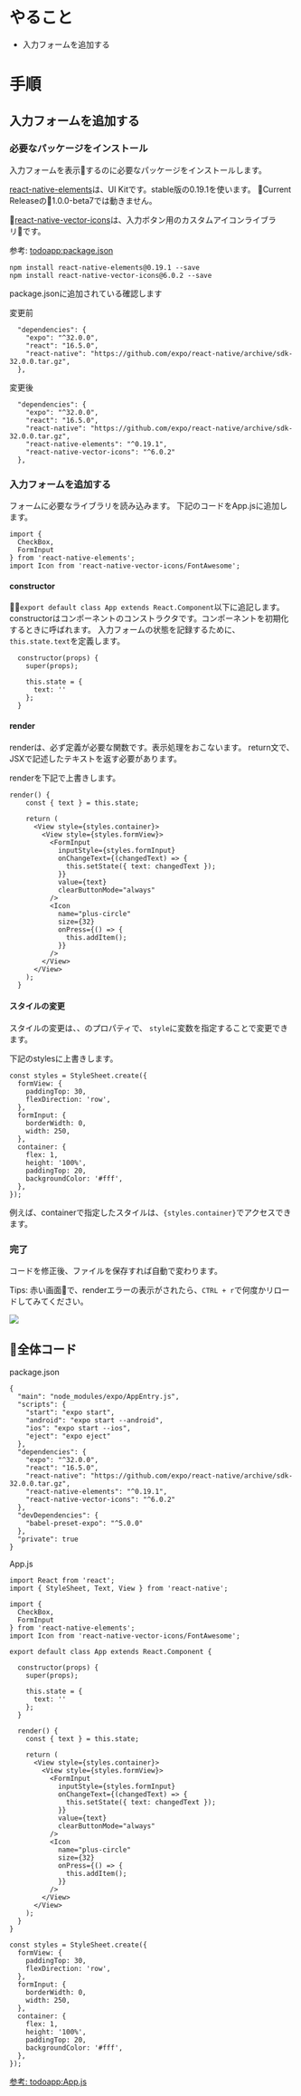 

# やること

- 入力フォームを追加する

# 手順

## 入力フォームを追加する

### 必要なパッケージをインストール

入力フォームを表示するのに必要なパッケージをインストールします。

[react-native-elements](https://react-native-training.github.io/react-native-elements/docs/0.19.1/getting_started.html)は、UI Kitです。stable版の0.19.1を使います。
Current Releaseの1.0.0-beta7では動きません。

[react-native-vector-icons](https://github.com/oblador/react-native-vector-icons)は、入力ボタン用のカスタムアイコンライブラリです。

参考: [todoapp:package.json](https://github.com/saicologic/todoapp/blob/master/package.json)

```
npm install react-native-elements@0.19.1 --save
npm install react-native-vector-icons@6.0.2 --save
```


package.jsonに追加されている確認します

変更前

```
  "dependencies": {
    "expo": "^32.0.0",
    "react": "16.5.0",
    "react-native": "https://github.com/expo/react-native/archive/sdk-32.0.0.tar.gz",
  },
```

変更後

```
  "dependencies": {
    "expo": "^32.0.0",
    "react": "16.5.0",
    "react-native": "https://github.com/expo/react-native/archive/sdk-32.0.0.tar.gz",
    "react-native-elements": "^0.19.1",
    "react-native-vector-icons": "^6.0.2"
  },
```

### 入力フォームを追加する

フォームに必要なライブラリを読み込みます。
下記のコードをApp.jsに追加します。

```
import {
  CheckBox,
  FormInput
} from 'react-native-elements';
import Icon from 'react-native-vector-icons/FontAwesome';
```

#### constructor
`export default class App extends React.Component`以下に追記します。
constructorはコンポーネントのコンストラクタです。コンポーネントを初期化するときに呼ばれます。
入力フォームの状態を記録するために、`this.state.text`を定義します。

```
  constructor(props) {
    super(props);

    this.state = {
      text: ''
    };
  }
```

#### render

renderは、必ず定義が必要な関数です。表示処理をおこないます。
return文で、JSXで記述したテキストを返す必要があります。

renderを下記で上書きします。

```
render() {
    const { text } = this.state;

    return (
      <View style={styles.container}>
        <View style={styles.formView}>
          <FormInput
            inputStyle={styles.formInput}
            onChangeText={(changedText) => {
              this.setState({ text: changedText });
            }}
            value={text}
            clearButtonMode="always"
          />
          <Icon
            name="plus-circle"
            size={32}
            onPress={() => {
              this.addItem();
            }}
          />
        </View>
      </View>
    );
  }
```

#### スタイルの変更

スタイルの変更は、、<View>のプロパティで、 `style`に変数を指定することで変更できます。

下記のstylesに上書きします。

```
const styles = StyleSheet.create({
  formView: {
    paddingTop: 30,
    flexDirection: 'row',
  },
  formInput: {
    borderWidth: 0,
    width: 250,
  },
  container: {
    flex: 1,
    height: '100%',
    paddingTop: 20,
    backgroundColor: '#fff',
  },
});
```

例えば、containerで指定したスタイルは、`{styles.container}`でアクセスできます。

### 完了

コードを修正後、ファイルを保存すれば自動で変わります。

Tips: 赤い画面で、renderエラーの表示がされたら、`CTRL + r`で何度かリロードしてみてください。

![](./images/input_form.png)

## 全体コード

package.json

```
{
  "main": "node_modules/expo/AppEntry.js",
  "scripts": {
    "start": "expo start",
    "android": "expo start --android",
    "ios": "expo start --ios",
    "eject": "expo eject"
  },
  "dependencies": {
    "expo": "^32.0.0",
    "react": "16.5.0",
    "react-native": "https://github.com/expo/react-native/archive/sdk-32.0.0.tar.gz",
    "react-native-elements": "^0.19.1",
    "react-native-vector-icons": "^6.0.2"
  },
  "devDependencies": {
    "babel-preset-expo": "^5.0.0"
  },
  "private": true
}
```

App.js

```
import React from 'react';
import { StyleSheet, Text, View } from 'react-native';

import {
  CheckBox,
  FormInput
} from 'react-native-elements';
import Icon from 'react-native-vector-icons/FontAwesome';

export default class App extends React.Component {

  constructor(props) {
    super(props);

    this.state = {
      text: ''
    };
  }

  render() {
    const { text } = this.state;

    return (
      <View style={styles.container}>
        <View style={styles.formView}>
          <FormInput
            inputStyle={styles.formInput}
            onChangeText={(changedText) => {
              this.setState({ text: changedText });
            }}
            value={text}
            clearButtonMode="always"
          />
          <Icon
            name="plus-circle"
            size={32}
            onPress={() => {
              this.addItem();
            }}
          />
        </View>
      </View>
    );
  }
}

const styles = StyleSheet.create({
  formView: {
    paddingTop: 30,
    flexDirection: 'row',
  },
  formInput: {
    borderWidth: 0,
    width: 250,
  },
  container: {
    flex: 1,
    height: '100%',
    paddingTop: 20,
    backgroundColor: '#fff',
  },
});
```

[参考: todoapp:App.js](https://github.com/saicologic/todoapp/blob/master/App.js)
